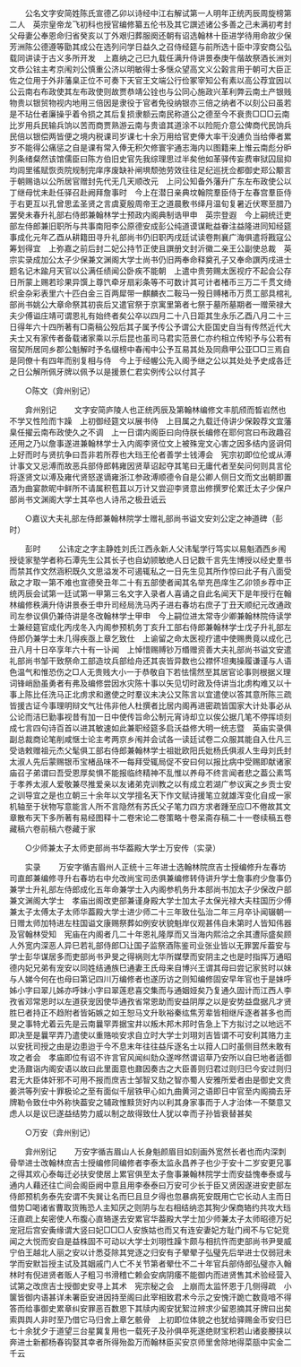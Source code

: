 <!-- { "loadSidebar": true } -->
　　公名文字安简姓陈氏宣德乙卯以诗经中江右解试第一人明年正统丙辰周旋榜第二人　英宗皇帝龙飞初科也授官编修纂五伦书及其它譔述诸公多善之己未满初考封父母妻公奉恩命归省癸亥以丁外艰归葬服阕还朝有诏选翰林十臣进学待用命故少保芳洲陈公德遵等勖其成公在选列问学日益久之召侍经筵与前所选十臣中淳安商公弘载同讲读于古义多所开发　上嘉纳之己巳九载任满升侍讲景泰庚午偕故祭酒长洲刘文恭公铉主考京闱刘公慎重公济以明敏得士多惬众望高文义公榖言用于朝可大臣正佐之位用于外非藩臬正位不可奏下天官王文端公行俭冢宰知公有素以高公荐宜因以公云南右布政使其左布政使则故贾恭靖公铨也与公同心施政兴革利弊云南土产银贱物贵以银贸物视内地用三倍因是隶役于官者免役纳银亦三倍之纳者不以刻公曰虽若是不玷仕者廉操乎着令损之其后复损隶额云南民称道公之德至今不衰贵□□□云南比岁用兵民输兵饷以苦而商贾熟游云南与贵谙其道涂不以险阨介意公俾商代民饷兵民倍以银偿两皆便之境内税课司岁课七十余万用给官吏俸大率干没逋负当给俸者累岁不能得公痛惩之自是课有常入俸无积欠修寰宇通志海内以图籍来上惟云南彪分昈列条绪粲然该馆儒臣曰陈方伯旧史官先我综理思过半矣他如革驿传妄费审狱囚屈抑均闾里徭赋恢贡院规制完庠序废缺补闸埧颓弛劳效往往足纪巡抚佥都御史郑公颙言于朝赐诰以公所居官赠封先代无几天顺改元　上问公知备外藩升广东左布政使公以丁继母忧未赴任驿召赴阙拜詹事时　今上在潜日亲典坟翰院羣臣侍于左春宫羣臣侍于右更互以孔曾思孟圣贤之言虞夏殷周帝王之道晨敷书绎月温旬复暑近伏寒至腊乃罢癸未春升礼部右侍郎兼翰林学士预政内阁典制诰甲申　英宗登遐　今上嗣统迁吏部左侍郎兼旧职所与共事南阳李公原德安成彭公纯道谟谋毗益眷注益隆进同知经筵事成化元年乙酉从耕籍田寻升礼部尚书仍旧职丙戌廷试读卷荆襄广海俱遣将戡寇公筹划得宜　上弥嘉之前后封二妃公持节正使且譔册文封沂徽二亲王公副使总裁　英宗实录成加公太子少保兼文渊阁大学士尚书仍旧两奉命释奠孔子又奉命譔丙戌进士题名记木踰月天官以公满任绩闻公卧疾不能朝　上遣中贵劳赐太医视疗不起会公存日所蒙上赐若珍果异馔上尊饩牵牙扇彩条等不可数计其可计者楮币三万二千贯文绮织金杂彩表里六十匹白金三百两犀带一麒麟衣二鞍马一殁日赙楮币万贯工部具棺礼部尚书姚公大章命祭其初丧后又遣官祭于京寓里第者七祭于墓所墓期者一赠荣禄大夫少傅谥庄靖可谓恩礼有始终者矣公卒以四月二十八日距其生永乐乙酉八月二十三日得年六十四所著有□斋稿公殁后其子属予传公予谓公大臣国史自当有传然近代大夫士又有家传者备载诸家乘以示后昆也虽司马君实范景仁亦约相立传矧予与公若有宿契所居同乡郡公魁解时予名缀榜中春闱中公予互易其处及同鼎甲公亚□□三焉自是同僚十有四年而别复相与侍　今上于经幄公先入阁予继之公以其处处予史成各迁之日公解所佩牙牌以佩予以是援景仁君实例传公以付其子 

　　○陈文（弇州别记） 

　　弇州别记 
　　文字安简庐陵人也正统丙辰及第翰林编修文丰肌颀而晳岩然也不学又性险而卞躁　上初御经筵文以展书侍　上目属之九载迁侍讲少保榖荐文宜藩臬任擢云南布政使久之不调　上一日谓内阁臣曰向侍朕长编修在耶何宫曰布政趣召还用之乃以詹事遂进兼翰林学士入内阁李贤位文上被殊宠文心害之因多结内竖诇伺上好而时与贤抗争曰吾非若所荐也大珰王伦者善学士钱溥会　宪宗初即位伦或从溥计事文又忌溥而故恶兵部侍郎韩雍因贤草诏起夺其笔曰无庸代者至矣问何则具言伦将逐贤文以溥及雍代贤怒遂谪雍浙江参政溥顺德令自是公卿人侧日文而文出朝即置酒为曲宴款昵中鲜所不请属积苞苴以万计又尝迎李贤意出修撰罗伦累迁太子少保户部尚书文渊阁大学士其卒也人诗吊之极丑诋云 

　　○嘉议大夫礼部左侍郎兼翰林院学士赠礼部尚书谥文安刘公定之神道碑（彭时） 

　　彭时 
　　公讳定之字主静姓刘氏江西永新人父讳髦学行笃实以易魁酒西乡闱授徒家塾学者称石潭先生公其长子也自幼颕敏绝人日记数千言先生博授以经史羣书而禁其作文然涵积既久文思溢发不可遏辄私之一日先生见其所作惊曰此子有八面受敌之才取一第不难也宣德癸丑年二十有五部使者闻其名举充邑庠生乙卯领乡荐中正统丙辰会试第一廷试第一甲第三名文字入录者人喜诵之自此名闻天下是年授行在翰林编修秩满升侍讲景泰壬申升司经局洗马丙子进右春坊右庶子丁丑天顺纪元改通政司左参议俱仍兼侍讲是冬改翰林学士甲申　今上嗣位进太常寺少卿兼翰林院侍读学士兼经筵官成化丙戌冬入内阁参预机务丁亥升工部右侍郎兼翰林学士戊子升礼部左侍郎仍兼学士未几得疾亟上章乞致仕　上谕留之命太医视疗遣中使赐赉竟以成化己丑八月十日卒享年六十有一讣闻　上悼惜赐赙钞万缗赠资善大夫礼部尚书谥文安遣礼部尚书邹干致祭命工部造坟兵部给舟还其丧皆异数也公襟怀坦夷操履谦谨与人语色温气和惟恐伤之□人无贵贱大小一于恭敬自下若怯懦然至其居官论事则根据义理词锋峭励虽勇者有弗及编修尝因水灾陈十事以矢见切时政及侍讲当北虏构难又以十事上陈比任洗马正北虏求和邀使之时羣议未决公又陈言以宜遣使以答其意所陈三疏皆援古证今事理明辩文气壮伟非他人杜撰者比居内阁再进密疏皆国家大计处事必从公论而洁巳勤事视昔有加一日中使传旨命公制元宵诗却立以俟公据几笔不停挥顷刻成七言四句诗百首以进其敏速如此兼职经筵多启沃益修大明一统志暨　英庙实录俱副总裁商论笔削咸惬士论主考两京乡闱并会试各一读廷试卷二众服其能自入仕凡三受诰敕赠祖元杰父髦俱工部右侍郎兼翰林学士祖妣欧阳氏妣杨氏俱淑人生母刘氏封太淑人先后蒙赐银币宝楮品味不一每拜受辄局促不安曰何以报比病中受赐即献诸家庙召子弟谓曰吾受恩厚矣惧不能报临终精神不乱惟以养母不终言闻者悲之葢公素笃于孝养太淑人爱敬兼尽推爱亲以友诸弟克训教之以有成立若湖广参议寅之乡贡士安之训导宜之是也立朝三十余年以文学擅名天下作文赋诗援笔立就雄浑变化自成一家机轴至于状物写意能言人所不言隐然有苏氏父子笔力四方求者踵至应□不倦故其文章散布天下多所著有易经图释十二卷宋论二卷策略十卷呆斋存稿二十一卷续稿五卷藏稿六卷前稿六卷藏于家 

　　○少师兼太子太师吏部尚书华葢殿大学士万安传（实录） 

　　实录 
　　万安字循吉眉州人正统十三年进士选翰林院庶吉士授编修升左春坊司直郎兼编修寻升右春坊右中允改尚宝司丞俱兼编修转侍讲升学士詹事府少詹事仍兼学士升礼部左侍郎成化五年命兼学士入内阁参机务升本部尚书加太子少保改户部兼文渊阁大学士　孝庙出阁改吏部兼谨身殿大学士加太子太保光禄大夫柱国历少傅兼太子太傅太子太师华葢殿大学士进少师二十三年致仕弘治二年三月卒讣闻辍朝一日赠太师加特进左柱国谥文康赐祭葬如例安状貌魁岸仪观甚伟自未第时人皆知伟器及官翰林受知　宪庙在内阁者几二十年恩礼隆厚而又当海内熙洽之余其遭际盛矣顾人外宽内深恶人异巳若礼部侍郎□让国子监祭酒陈鉴司业张业皆以无罪罢斥葢安与学士彭华谋居多而吏部尚书尹旻之得祸则尢华所媒孽而安阴主之也是时指挥万通昭德内妃兄弟有宠安以同姓结通族巳通妻王氏母来自博兴王谓其母曰尝记家贫时以妹与人娣今何在也母曰第记四川万编修者也遂历访之则知编修固安早年官也于是妹呼姊小字曰翠儿姊亦呼妹小字曰翠莲悲喜交集而与通姻娅矣乃复通久固计而江西人李孜省邓常恩时以左道获宠因使华通孜省常恩助而安益阴厚之以是安势益盘据凡才贤胜巳者持正不趋附者皆妬嫉之如王恕马文升耿裕秦纮焦芳辈皆相继斥逐者甚多也而旻之事特尤着云先是云南曩罕弄据宝井以叛木邦木邦时告急上下方拟讨之以地远不即决至是曩罕弄乃遣使以重赂啖安求自立时大学士刘珝刘吉皆谓不可安利其赂力主以安抚司授之由是边患迨于今不息末年往往益斥逐名士以箝人口时虽侧目然未敢有攻之者会　孝庙即位有诏不许言官风闻纠劾众遂哗然谓诏草乃安所以自巳地者适御史汤鼐诣内阁安语以故曰此里面意也鼐因奏古之大臣善则归君过则归巳今安过则归君无大臣体奸邪不可用不报而庶吉士邹智又劾之智亦蜀人安雅所爱者由是御史文贵姜洪等列安十罪极论之至有面似千层铁甲心如九曲黄河之语即日中官至内阁摘去牙牌勒令致仕中外称快葢安之辅政惟黩货好内以利其身家事而于人才治体一不槩意又虑人以是议巳遂益结势力威以制之故得致仕人犹以幸而子孙皆衰替甚矣 

　　○万安（弇州别记） 

　　弇州别记 
　　万安字循吉眉山人长身魁颜眉目如刻画外宽然长者也而内深刺骨举进士改翰林庶吉士授编修同编修者李泰太监永昌养子也少于安十二岁安更兄事之得其欢心泰每迁必扶安使居上累官俱至太子詹事兼翰林院学士而安益愧奉泰或与通内人藉还往亡间会阁臣阙中意且用李泰泰曰万安可少长于臣又贤因遂进安吏部左侍郎预机务泰先安谓不失巽让名而巳且旦夕得也忽暴病死安既用亡它长动人主而日借势□喝诸省曹取货贿恐人主知厌之则阴与左右相结纳恣其狥少保商辂约共攻大珰汪直疏上矣密使人布腹心直辂遂去安累官华葢殿大学士加少师兼太子太师昭德万妃宠冠后宫安夤缘谓大竖曰妃□□□人安族姑也而又有连安妻妃方耻门阀不与它妃竞闻之大悦而安自是益株固不可动以大学士刘珝性躁卞颇与相抗忤而吏部尚书尹旻威宁伯王越北人丽之安以计悉芟除其党逐之归安有子翚翚子弘璧先后举进士仅弱冠未学而安默旨授主试及其姻戚门人亡不关节第者翚仕不二十年官兵部侍郎弘璧亦入翰林时有倪进贤者贩人子粗习书滑稽亡赖会安病阴痿不能御内而进贤售其术验经营入试第之改庶吉士授御史安寻上其术　宪宗秘之会　上崩而太监怀恩于几侧得疏　小箧皆御内语甚详未署臣安进因持至阁曰此宰相致君术今示之安愧汗跪亡数竟喑不得答而给事御史累章纠安罪恶百数恩下其牍内阁安犹絮泣辨求少留恩摘其牙牌曰出矣索舆舆人非时至乃借它马归舍上章乞骸骨　上初即位体貌之也犹给驿赐金币安归巳七十余犹夕于道望三台星冀复用也一载死子及孙俱卒死遂绝财宝积若山诸妾媵挟以奔进士新都杨春钩娶其幸者所得殆盈万而翰林臣买安京师里舍除地得菜瓿中实金二千云 

